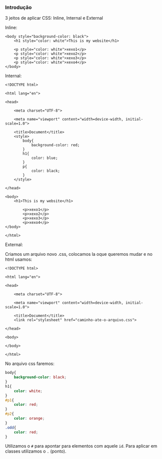 
### Introdução

3 jeitos de aplicar CSS: Inline, Internal e External

Inline:

```
<body style="background-color: black">
	<h1 style="color: white">This is my website</h1>
	
	<p style="color: white">xexo1</p>
	<p style="color: white">xexo2</p>
	<p style="color: white">xexo3</p>
	<p style="color: white">xexo4</p>
</body>
```

Internal:

```
<!DOCTYPE html>

<html lang="en">

<head>

    <meta charset="UTF-8">

    <meta name="viewport" content="width=device-width, initial-scale=1.0">

    <title>Document</title>
    <style>
	    body{
		    background-color: red;
	    }
	    h1{
		    color: blue;
	    }
	    p{
		    color: black;
	    }
    </style>

</head>

<body>
	<h1>This is my website</h1>
		
		<p>xexo1</p>
		<p>xexo2</p>
		<p>xexo3</p>
		<p>xexo4</p>
</body>

</html>
```

External:

Criamos um arquivo novo .css, colocamos la oque queremos mudar e no html usamos:

```
<!DOCTYPE html>

<html lang="en">

<head>

    <meta charset="UTF-8">

    <meta name="viewport" content="width=device-width, initial-scale=1.0">

    <title>Document</title>
    <link rel="stylesheet" href="caminho-ate-o-arquivo.css">

</head>

<body>

</body>

</html>
```

No arquivo css faremos:

```CSS
body{
	background-color: black;
}
h1{
	color: white;
}
#p1{
	color: red;
}
#p2{
	color: orange;
}
.odd{
	color: red;
}
```
Utilizamos o ``#`` para apontar para elementos com aquele ``id``. Para aplicar em classes utilizamos o ``.`` (ponto).